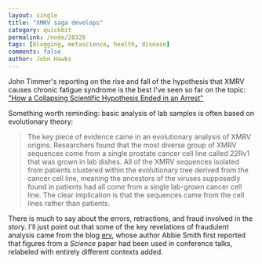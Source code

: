 ```yaml
---
layout: single 
title: "XMRV saga develops" 
category: quickbit
permalink: /node/28329
tags: [blogging, metascience, health, disease] 
comments: false 
author: John Hawks 
---
```


John Timmer's reporting on the rise and fall of the hypothesis that XMRV causes chronic fatigue syndrome is the best I've seen so far on the topic: <a href="http://www.wired.com/wiredscience/2011/11/xmrv-lawsuit-arrest/all/1">"How a Collapsing Scientific Hypothesis Ended in an Arrest"</a>

Something worth reminding: basic analysis of lab samples is often based on evolutionary theory: 

<blockquote>The key piece of evidence came in an evolutionary analysis of XMRV origins. Researchers found that the most diverse group of XMRV sequences come from a single prostate cancer cell line called 22Rv1 that was grown in lab dishes. All of the XMRV sequences isolated from patients clustered within the evolutionary tree derived from the cancer cell line, meaning the ancestors of the viruses supposedly found in patients had all come from a single lab-grown cancer cell line. The clear implication is that the sequences came from the cell lines rather than patients.</blockquote>

There is much to say about the errors, retractions, and fraud involved in the story. I'll just point out that some of the key revelations of fraudulent analysis came from the blog <a href="http://scienceblogs.com/erv/2011/09/xmrv_and_chronic_fatigue_syndr_29.php">erv</a>, whose author Abbie Smith first reported that figures from a <em>Science</em> paper had been used in conference talks, relabeled with entirely different contexts added. 

